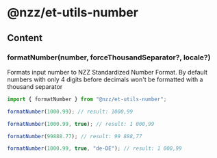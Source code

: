 # @nzz/et-utils-number

## Content

### formatNumber(number, forceThousandSeparator?, locale?)

Formats input number to NZZ Standardized Number Format.
By default numbers with only 4 digits before decimals won't be formatted with a thousand separator

```js
import { formatNumber } from "@nzz/et-utils-number";

formatNumber(1000.99); // result: 1000,99

formatNumber(1000.99, true); // result: 1 000,99

formatNumber(99888.77); // result: 99 888,77

formatNumber(1000.99, true, "de-DE"); // result: 1 000,99
```
